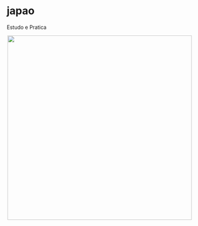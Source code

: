 # japao

Estudo e Pratica

<div align="center">
<img src="https://user-images.githubusercontent.com/94912867/235682506-7c03d4b5-9f47-46d5-b82f-139454b1dfba.jpg" width="500px" />
</div>



